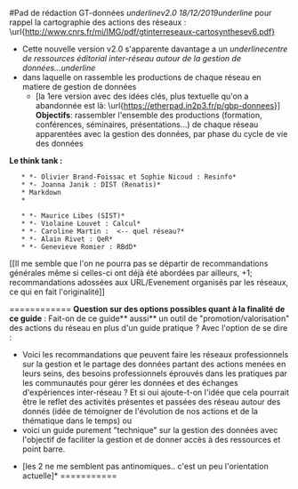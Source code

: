 
#Pad de rédaction GT-données
*underlinev2.0  18/12/2019underline*
pour rappel la cartographie des actions des réseaux : \url{http://www.cnrs.fr/mi/IMG/pdf/gtinterreseaux-cartosynthesev6.pdf}


   * Cette nouvelle version v2.0 s'apparente davantage a un *underlinecentre de ressources éditorial inter-réseau autour de la gestion de données...underline*
   * dans laquelle on rassemble les productions de chaque réseau en matiere de gestion de données
       * [la 1ere version avec des idées clés, plus textuelle qu'on a abandonnée est là: \url{https://etherpad.in2p3.fr/p/gbp-donnees}]
**Objectifs**: 
    rassembler l'ensemble des productions (formation, conférences, séminaires, présentations...) de chaque réseau apparentées avec la gestion des données, par phase du cycle de vie des données

**Le think tank :**

       * *- Olivier Brand-Foissac et Sophie Nicoud : Resinfo*
       * *- Joanna Janik : DIST (Renatis)*  
       * Markdown
       * 

       * *- Maurice Libes (SIST)*
       * *- Violaine Louvet : Calcul*
       * *- Caroline Martin :  <-- quel réseau?*
       * *- Alain Rivet : QeR*
       * *- Genevieve Romier : RBdD*
[[Il me semble que l'on ne pourra pas se départir de recommandations générales même si celles-ci ont déjà été abordées par ailleurs, 
+1;  recommandations adossées aux URL/Evenement organisés par les réseaux, ce qui en fait l'originalité]]


============
**Question sur des options possibles quant à la finalité de ce guide**  : Fait-on de ce guide** aussi**  un outil de "promotion/valorisation" des actions du réseau en plus d'un guide pratique ? Avec l'option de se dire :
   -  Voici les recommandations que peuvent faire les réseaux professionnels sur la gestion et le partage des données partant des actions menées en leurs seins, des besoins professionnels éprouvés dans les pratiques par les communautés pour gérer les données  et des échanges d'expériences inter-réseau ? Et si oui ajoute-t-on l'idée que cela pourrait être le reflet des activités présentes et passées des réseau autour des donnés (idée de témoigner de l'évolution de nos actions et de la thématique dans le temps)
   ou 
   - voici un guide purement "technique" sur la gestion des données avec l'objectif de faciliter la gestion et de donner accès à des ressources et point barre.
*   [les 2 ne me semblent pas antinomiques.. c'est un peu l'orientation actuelle]*
   ===========


